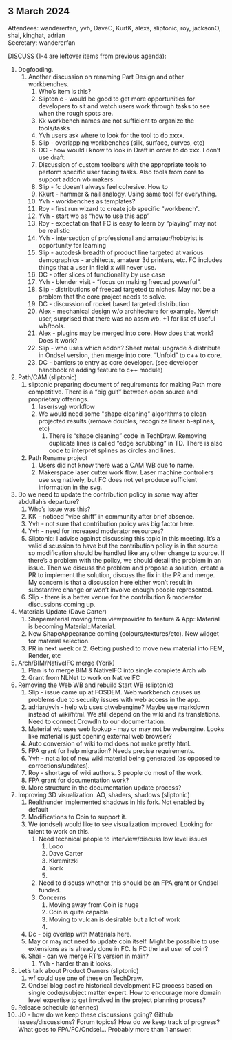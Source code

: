 ## 3 March 2024

Attendees: wandererfan, yvh, DaveC, KurtK, alexs, sliptonic, roy, jacksonO, shai, kinghat, adrian  
Secretary:  wandererfan

DISCUSS (1-4 are leftover items from previous agenda):

1. Dogfooding.   
   1. Another discussion on renaming Part Design and other workbenches.  
      1. Who’s item is this?  
      2. Sliptonic \- would be good to get more opportunities for developers to sit and watch users work through tasks to see when the rough spots are.  
      3. Kk workbench names are not sufficient to organize the tools/tasks  
      4. Yvh users ask where to look for the tool to do xxxx.  
      5. Slip \- overlapping workbenches (silk, surface, curves, etc)  
      6. DC \- how would i know to look in Draft in order to do xxx.  I don’t use draft.  
      7. Discussion of custom toolbars with the appropriate tools to perform specific user facing tasks.  Also tools from core to support addon wb makers.  
      8. Slip \- fc doesn’t always feel cohesive. How to   
      9. Kkurt \- hammer & nail analogy. Using same tool for everything.  
      10. Yvh \- workbenches as templates?  
      11. Roy \- first run wizard to create job specific “workbench”.    
      12. Yvh \- start wb as “how to use this app”  
      13. Roy \- expectation that FC is easy to learn by “playing” may not be realistic  
      14. Yvh \- intersection of professional and amateur/hobbyist is opportunity for learning  
      15. Slip \- autodesk breadth of product line targeted at various demographics \- architects, amateur 3d printers, etc.   FC includes things that a user in field x will never use.  
      16. DC \- offer slices of functionality by use case   
      17. Yvh \- blender visit \- “focus on making freecad powerful”.   
      18. Slip \- distributions of freecad targeted to niches. May not be a problem that the core project needs to solve.  
      19. DC \- discussion of rocket based targeted distribution  
      20. Alex \- mechanical design w/o architecture for example.  Newish user, surprised that there was no assm wb.  \+1 for list of useful wb/tools.  
      21. Alex \- plugins may be merged into core. How does that work? Does it work?  
      22. Slip \- who uses which addon? Sheet metal: upgrade & distribute in Ondsel version, then merge into core.  “Unfold” to c++ to core.  
      23. DC \- barriers to entry as core developer.   (see developer handbook re adding feature to c++ module)  
2. Path/CAM (sliptonic)  
   1. sliptonic preparing document of requirements for making Path more competitive. There is a “big gulf” between open source and proprietary offerings.   
      1. laser(svg) workflow  
      2. We would need some "shape cleaning" algorithms to clean projected results (remove doubles, recognize linear b-splines, etc)  
         1. There is “shape cleaning” code in TechDraw.  Removing duplicate lines is called “edge scrubbing” in TD.   There is also code to interpret splines as circles and lines.  
   2. Path Rename project  
      1. Users did not know there was a CAM WB due to name.  
      2. Makerspace laser cutter work flow.  Laser machine controllers use svg natively, but FC does not yet produce sufficient information in the svg.  
3. Do we need to update the contribution policy in some way after abdullah’s departure?  
   1. Who’s issue was this?   
   2. KK \- noticed “vibe shift” in community after brief absence.  
   3. Yvh \- not sure that contribution policy was big factor here.     
   4. Yvh \- need for increased moderator resources?  
   5. Sliptonic:  I advise against discussing this topic in this meeting.  It’s a valid discussion to have but the contribution policy is in the source so modification should be handled like any other change to source.  If there’s a problem with the policy, we should detail the problem in an issue.  Then we discuss the problem and propose a solution, create a PR to implement the solution, discuss the fix in the PR and merge.    
      My concern is that a discussion here either won’t result in substantive change or won’t involve enough people represented.  
   6. Slip \- there is a better venue for the contribution & moderator discussions coming up.  
4. Materials Update (Dave Carter)  
   1. Shapematerial moving from viewprovider to feature & App::Material is becoming Material::Material.  
   2. New ShapeAppearance coming (colours/textures/etc).  New widget for material selection.  
   3. PR in next week or 2\.  Getting pushed to move new material into FEM, Render, etc  
5. Arch/BIM/NativeIFC merge (Yorik)  
   1. Plan is to merge BIM & NativeIFC into single complete Arch wb  
   2. Grant from NLNet to work on NativeIFC   
6. Removing the Web WB and rebuild Start WB (sliptonic)  
   1. Slip \- issue came up at FOSDEM.  Web workbench causes us problems due to security issues with web access in the app.  
   2. adrian/yvh \- help wb uses qtwebengine? Maybe use markdown instead of wiki/html.   We still depend on the wiki and its translations.  Need to connect CrowdIn to our documentation.   
   3. Material wb uses web lookup \- may or may not be webengine. Looks like material is just opening external web browser?  
   4. Auto conversion of wiki to md does not make pretty html.  
   5. FPA grant for help migration?   Needs precise requirements.   
   6. Yvh \- not a lot of new wiki material being generated (as opposed to corrections/updates).  
   7. Roy \- shortage of  wiki authors.  3 people do most of the work.  
   8. FPA grant for documentation work?  
   9. More structure in the documentation update process?  
7. Improving 3D visualization.  AO, shaders, shadows  (sliptonic)  
   1. Realthunder implemented shadows in his fork.  Not enabled by default  
   2. Modifications to Coin to support it.  
   3. We (ondsel) would like to see visualization improved.  Looking for talent to work on this.  
      1. Need technical people to interview/discuss low level issues  
         1. Looo  
         2. Dave Carter  
         3. Kkremitzki  
         4. Yorik  
         5. 
      2. Need to discuss whether this should be an FPA grant or Ondsel funded.  
      3. Concerns  
         1. Moving away from Coin is huge  
         2. Coin is quite capable  
         3. Moving to vulcan is desirable but a lot of work  
         4. 
   4. Dc \- big overlap with Materials here.    
   5. May or may not need to update coin itself.  Might be possible to use extensions as is already done in FC.   Is FC the last user of coin?   
   6. Shai \- can we merge RT’s version in main?    
      1. Yvh \- harder than it looks.   
8. Let’s talk about Product Owners (sliptonic)  
   1. wf could use one of these on TechDraw.    
   2. Ondsel blog post re historical development FC process based on single coder/subject matter expert.   How to encourage more domain level expertise to get involved in the project planning process?  
9. Release schedule (chennes)  
10. JO \- how do we keep these discussions going?  Github issues/discussions? Forum topics?  How do we keep track of progress? What goes to FPA/FC/Ondsel…  Probably more than 1 answer.
